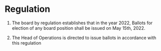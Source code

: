 # Regulation

1. The board by regulation establishes that in the year 2022, Ballots for election of any board position shall be issued on May 15th, 2022.

2. The Head of Operations is directed to issue ballots in accordance with this regulation